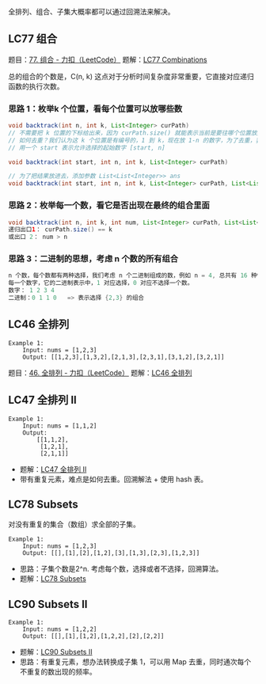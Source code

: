全排列、组合、子集大概率都可以通过回溯法来解决。

## LC77 组合

题目：[77. 组合 - 力扣（LeetCode）](https://leetcode.cn/problems/combinations/)
题解：[LC77 Combinations](leetcode/LC77%20Combinations.md)

总的组合的个数是，C(n, k) 这点对于分析时间复杂度非常重要，它直接对应递归函数的执行次数。
### 思路 1：枚举k 个位置，看每个位置可以放哪些数

```java
void backtrack(int n, int k, List<Integer> curPath)
// 不需要把 k 位置的下标给出来，因为 curPath.size() 就能表示当前是要往哪个位置放数字
// 如何去重？我们认为这 k 个位置是有编号的，1 到 k，现在放 1-n 的数字，为了去重，我们可以考虑当前这个位置，可以从哪些数中选
// 用一个 start 表示允许选择的起始数字 [start, n]

void backtrack(int start, int n, int k, List<Integer> curPath)

// 为了把结果放进去，添加参数 List<List<Integer>> ans
void backtrack(int start, int n, int k, List<Integer> curPath, List<List<Integer>> ans)
```

### 思路 2：枚举每一个数，看它是否出现在最终的组合里面

```java
void backtrack(int n, int k, int num, List<Integer> curPath, List<List<Integer>> ans);
递归出口1： curPath.size() == k
或出口 2： num > n
```

### 思路 3：二进制的思想，考虑 n 个数的所有组合
```java
n 个数，每个数都有两种选择，我们考虑 n 个二进制组成的数，例如 n = 4, 总共有 16 种情况，对应 0 ~ 15.
每一个数字，它的二进制表示中，1 对应选择，0 对应不选择一个数。
数字： 1 2 3 4
二进制：0 1 1 0   => 表示选择 {2,3} 的组合
```


## LC46 全排列
```
Example 1:
	Input: nums = [1,2,3]
	Output: [[1,2,3],[1,3,2],[2,1,3],[2,3,1],[3,1,2],[3,2,1]]
```

题目：[46. 全排列 - 力扣（LeetCode）](https://leetcode.cn/problems/permutations/)
题解：[LC46 全排列](leetcode/LC46%20全排列.md)

## LC47 全排列 II
```
Example 1:
	Input: nums = [1,1,2]
	Output:
		[[1,1,2],
		 [1,2,1],
		 [2,1,1]]
```
- 题解：[LC47 全排列 II](leetcode/LC47%20全排列%20II.md)
- 带有重复元素，难点是如何去重。回溯解法 + 使用 hash 表。


## LC78 Subsets

对没有重复的集合（数组）求全部的子集。
```
Example 1:
	Input: nums = [1,2,3]
	Output: [[],[1],[2],[1,2],[3],[1,3],[2,3],[1,2,3]]
```
- 思路：子集个数是2^n. 考虑每个数，选择或者不选择，回溯算法。
- 题解：[LC78 Subsets](leetcode/LC78%20Subsets.md)

## LC90 Subsets II

```
Example 1:
	Input: nums = [1,2,2]
	Output: [[],[1],[1,2],[1,2,2],[2],[2,2]]
```
- 题解：[LC90 Subsets II](leetcode/LC90%20Subsets%20II.md)
- 思路：有重复元素，想办法转换成子集 1，可以用 Map 去重，同时通次每个不重复的数出现的频率。